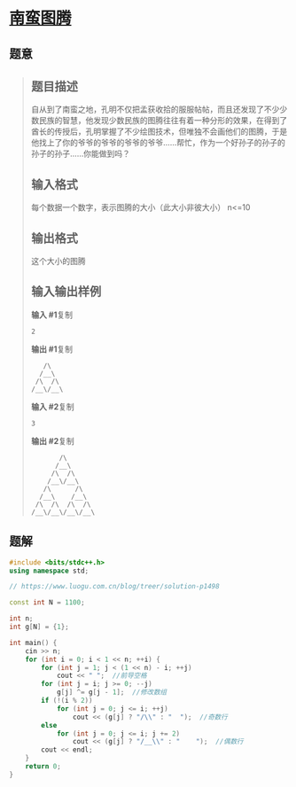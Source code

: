 #  [南蛮图腾](https://www.luogu.com.cn/problem/P1498)

## 题意

>   ## 题目描述
>
>   自从到了南蛮之地，孔明不仅把孟获收拾的服服帖帖，而且还发现了不少少数民族的智慧，他发现少数民族的图腾往往有着一种分形的效果，在得到了酋长的传授后，孔明掌握了不少绘图技术，但唯独不会画他们的图腾，于是他找上了你的爷爷的爷爷的爷爷的爷爷……帮忙，作为一个好孙子的孙子的孙子的孙子……你能做到吗？
>
>   ## 输入格式
>
>   每个数据一个数字，表示图腾的大小（此大小非彼大小） n<=10
>
>   ## 输出格式
>
>   这个大小的图腾
>
>   ## 输入输出样例
>
>   **输入 #1**复制
>
>   ```
>   2
>   ```
>
>   **输出 #1**复制
>
>   ```
>      /\
>     /__\
>    /\  /\
>   /__\/__\
>   ```
>
>   **输入 #2**复制
>
>   ```
>   3
>   ```
>
>   **输出 #2**复制
>
>   ```
>          /\
>         /__\
>        /\  /\
>       /__\/__\
>      /\      /\
>     /__\    /__\
>    /\  /\  /\  /\
>   /__\/__\/__\/__\
>   ```

## 题解



```c++
#include <bits/stdc++.h>
using namespace std;

// https://www.luogu.com.cn/blog/treer/solution-p1498

const int N = 1100;

int n;
int g[N] = {1};

int main() {
    cin >> n;
    for (int i = 0; i < 1 << n; ++i) {
        for (int j = 1; j < (1 << n) - i; ++j)
            cout << " ";  //前导空格
        for (int j = i; j >= 0; --j)
            g[j] ^= g[j - 1];  //修改数组
        if (!(i % 2))
            for (int j = 0; j <= i; ++j)
                cout << (g[j] ? "/\\" : "  ");  //奇数行
        else
            for (int j = 0; j <= i; j += 2)
                cout << (g[j] ? "/__\\" : "    ");  //偶数行
        cout << endl;
    }
    return 0;
}
```



```python3

```

